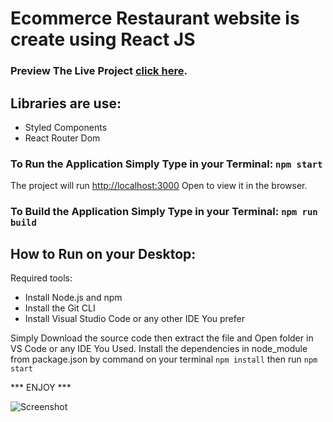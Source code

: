 # Ecommerce Restaurant website is create using React JS

### Preview The Live Project [click here](https://ecommerce-restaurant.netlify.app/).

## Libraries are use:
* Styled Components
* React Router Dom

### To Run the Application Simply Type in your Terminal: `npm start`
The project will run [http://localhost:3000](http://localhost:3000)
Open  to view it in the browser.

### To Build the Application Simply Type in your Terminal: `npm run build`

## How to Run on your Desktop:
Required tools:
* Install Node.js and npm
* Install the Git CLI
* Install Visual Studio Code or any other IDE You prefer

Simply Download the source code then extract the file and Open folder in VS Code or any IDE You Used. Install the dependencies in  node_module from package.json by command on your terminal `npm install`
then run `npm start` 

*** ENJOY ***

![Screenshot](screencapture.png)
